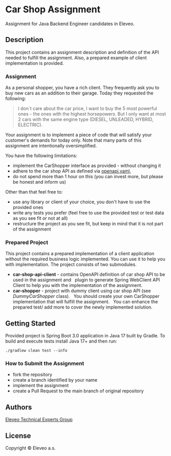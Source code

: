 # Car Shop Assignment

Assignment for Java Backend Engineer candidates in Eleveo.

## Description

This project contains an assignment description and definition of the API needed to fulfill the assignment.
Also, a prepared example of client implementation is provided.

### Assignment

As a personal shopper, you have a rich client. They frequently ask you to buy new cars as an addition to their garage.
Today they requested the following:

> I don`t care about the car price, I want to buy the 5 most powerful ones - the ones with the highest horsepowers.
> But I only want at most 2 cars with the same engine type (DIESEL, UNLEADED, HYBRID, ELECTRIC).

Your assignment is to implement a piece of code that will satisfy your customer's demands for today only.
Note that many parts of this assignment are intentionally oversimplified.

You have the following limitations:
- implement the CarShopper interface as provided - without changing it
- adhere to the car shop API as defined via [openapi.yaml](car-shop-api-client/openapi/openapi.yaml), 
- do not spend more than 1 hour on this (you can invest more, but please be honest and inform us)

Other than that feel free to:
- use any library or client of your choice, you don't have to use the provided ones
- write any tests you prefer (feel free to use the provided test or test data as you see fit or not at all)
- restructure the project as you see fit, but keep in mind that it is not part of the assignment

### Prepared Project

This project contains a prepared implementation of a client application without the required business logic implemented.
You can use it to help you with implementation.
The project consists of two submodules.
- **car-shop-api-client** - contains OpenAPI definition of car shop API to be used in the assignment and
  plugin to generate Spring WebClient API Client to help you with the implementation of the assignment.
- **car-shopper** - project with dummy client using car shop API (see *DummyCarShopper* class).
  You should create your own CarShopper implementation that will fulfill the assignment.
  You can enhance the prepared test/ add more to cover the newly implemented solution.
  
## Getting Started

Provided project is Spring Boot 3.0 application in Java 17 built by Gradle.
To build and execute tests install Java 17+ and then run:
```shell
./gradlew clean test --info
```

### How to Submit the Assignment

 - fork the repository 
 - create a branch identified by your name
 - implement the assignment
 - create a Pull Request to the main branch of original repository

## Authors

[Eleveo Technical Experts Group](mailto:teg@eleveo.com)

## License

Copyright © Eleveo a.s.
